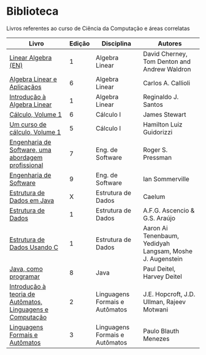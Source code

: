# Biblioteca
Livros referentes ao curso de Ciência da Computação e áreas correlatas


| Livro       | Edição | Disciplina | Autores |
|-----------------------|--------|------------|---------|
| [Linear Algebra (EN)][1] | 1 | Algebra Linear | David Cherney, Tom Denton and Andrew Waldron |
| [Algebra Linear e Aplicaçãos][2] | 6 | Algebra Linear | Carlos A. Callioli |
| [Introdução à Algebra Linear][3] | 1 | Algebra Linear | Reginaldo J. Santos |
| [Cálculo, Volume 1][4] | 6 | Cálculo I | James Stewart |
| [Um curso de cálculo, Volume 1][5] | 5 | Cálculo I | Hamilton Luiz Guidorizzi |
| [Engenharia de Software, uma abordagem profissional][6] | 7 | Eng. de Software | Roger S. Pressman |
| [Engenharia de Software][7] | 9 | Eng. de Software | Ian Sommerville |
| [Estrutura de Dados em Java][8] | X | Estrutura de Dados | Caelum |
| [Estrutura de Dados][9] | 1 | Estrutura de Dados | A.F.G. Ascencio & G.S. Araújo|
| [Estrutura de Dados Usando C][10] | 1 | Estrutura de Dados | Aaron Ai Tenenbaum, Yedidyah Langsam, Moshe J. Augenstein |
| [Java, como programar][11] | 8 | Java | Paul Deitel, Harvey Deitel |
| [Introdução à teoria de Autômatos, Linguagens e Computação][12] | 2 | Linguagens Formais e Autômatos | J.E. Hopcroft, J.D. Ullman, Rajeev Motwani |
| [Linguagens Formais e Autômatos][13] | 3 | Linguagens Formais e Autômatos | Paulo Blauth Menezes |


[1]: https://drive.google.com/file/d/1KjOwdfuP6F9BofoH4JDSZ0wceUptz9iT/view?usp=sharing
[2]: https://drive.google.com/file/d/1a7cp_zr_kNLy9Rr2QSaXLKmMdljZG738/view?usp=sharing
[3]: https://drive.google.com/file/d/1c42bk2oSlJ-jxEHmYaxv9gMlr8mHXbJd/view?usp=sharing
[4]: https://drive.google.com/file/d/154Ccj2fzuUrZlXqwayuV3sKzLL5djWsN/view?usp=sharing
[5]: https://drive.google.com/file/d/1c42bk2oSlJ-jxEHmYaxv9gMlr8mHXbJd/view?usp=sharing
[6]: https://drive.google.com/file/d/16r_Ve61cpd4exxHUw1K5SzKznoj9yZ0F/view?usp=sharing
[7]: https://drive.google.com/file/d/1oRXactZy3wMNB0qOnzHOfBBkNGu6Rohy/view?usp=sharing
[8]: https://drive.google.com/file/d/1a1vUb-XJHCTchKWM2DVWnQpzZsiAAtSA/view?usp=sharing
[9]: https://drive.google.com/file/d/1zX7K5PNZHUcHZQW3zGH_EloPDMPZ789N/view?usp=sharing
[10]: https://drive.google.com/file/d/1AchttMg872cfUswsxmXEbTXvm571G3sA/view?usp=sharing
[11]: https://drive.google.com/file/d/1_M1qjLA9XVIj34J-UF6vdyR9WkDVqEzj/view?usp=sharing
[12]: https://drive.google.com/file/d/10QjDiovl7P61LwBzZOU02UGdrqJxYA-G/view?usp=sharing
[13]: https://drive.google.com/file/d/1Z-57AfamN1kw3rWaPauDKgu8BBgWv0Zk/view?usp=sharing
